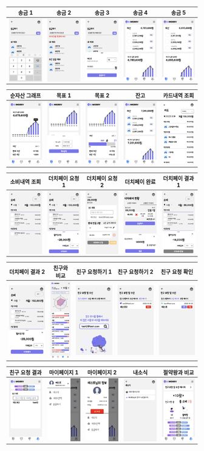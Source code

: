 


|                 송금 1                |                 송금 2                 |                송금 3                |                송금 4                |              송금 5              |
| :-----------------------------------------: | :-----------------------------------------: | :---------------------------------------: | :--------------------------------: | :----------------------------------: |
| ![image](./exec/images/transfer_account_search.jpg) | ![image](./exec/images/transfer_account_fail.jpg) | ![image](./exec/images/transfer_price.jpg) | ![image](./exec/images/transfer_init.jpg) | ![image](./exec/images/transfer_result.jpg) |

|                 순자산 그래프                 |                 목표 1                 |                목표 2                |                잔고                 |              카드내역 조회              |
| :-----------------------------------------: | :-----------------------------------------: | :---------------------------------------: | :--------------------------------: | :----------------------------------: |
| ![image](./exec/images/jasan_graph.jpg) | ![image](./exec/images/goal_set.jpg) | ![image](./exec/images/goal_result.jpg) | ![image](./exec/images/jango.jpg) | ![image](./exec/images/card_consumption.jpg) |

|                 소비내역 조회                 |                 더치페이 요청 1                 |                더치페이 요청 2                |                더치페이 완료                |              더치페이 결과 1             |
| :-----------------------------------------: | :-----------------------------------------: | :---------------------------------------: | :--------------------------------: | :----------------------------------: |
| ![image](./exec/images/consumption_init.jpg) | ![image](./exec/images/dutchpay_category%20(1).jpg) | ![image](./exec/images/dutchpay_req.jpg) | ![image](./exec/images/dutchpay_transfer.jpg) | ![image](./exec/images/dutchpay_category_change.jpg) |

|                 더치페이 결과 2                 |                 친구와 비교                 |                친구 요청하기 1               |                친구 요청하기 2             |              친구 요청 확인              |
| :-----------------------------------------: | :-----------------------------------------: | :---------------------------------------: | :--------------------------------: | :----------------------------------: |
| ![image](./exec/images/dutchpay_category.jpg) | ![image](./exec/images/friend_conparison.jpg) | ![image](./exec/images/friend_req_search.jpg) | ![image](./exec/images/friend_req_message.jpg) | ![image](./exec/images/friend_res.jpg) |

|            친구 요청 결과                      |                 마이페이지 1                 |                마이페이지 2                |                내소식                 |              절약왕과 비교             |
| :-----------------------------------------: | :-----------------------------------------: | :---------------------------------------: | :--------------------------------: | :----------------------------------: |
| ![image](./exec/images/friend_result.jpg) | ![image](./exec/images/mypage_init.jpg) | ![image](./exec/images/mypage_logout.jpg) | ![image](./exec/images/notifications_init.jpg) | ![image](./exec/images/king_comparison.jpg) |

